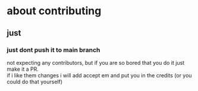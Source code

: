 # about contributing

## just

### just dont push it to main branch
not expecting any contributors, but if you are so bored that you do it just make it a PR.\
if i like them changes i will add accept em and put you in the credits (or you could do that yourself)